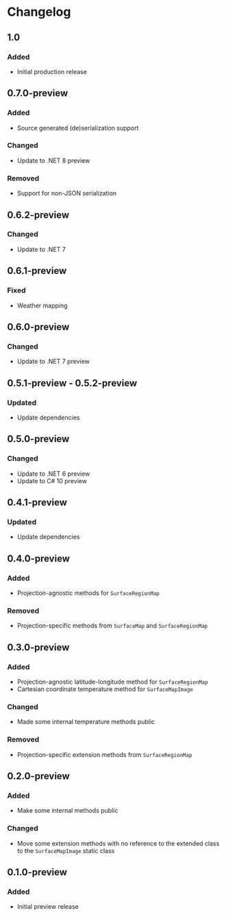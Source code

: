 # Changelog

## 1.0
### Added
- Initial production release

## 0.7.0-preview
### Added
- Source generated (de)serialization support
### Changed
- Update to .NET 8 preview
### Removed
- Support for non-JSON serialization

## 0.6.2-preview
### Changed
- Update to .NET 7

## 0.6.1-preview
### Fixed
- Weather mapping

## 0.6.0-preview
### Changed
- Update to .NET 7 preview

## 0.5.1-preview - 0.5.2-preview
### Updated
- Update dependencies

## 0.5.0-preview
### Changed
- Update to .NET 6 preview
- Update to C# 10 preview

## 0.4.1-preview
### Updated
- Update dependencies

## 0.4.0-preview
### Added
- Projection-agnostic methods for `SurfaceRegionMap`
### Removed
- Projection-specific methods from `SurfaceMap` and `SurfaceRegionMap`

## 0.3.0-preview
### Added
- Projection-agnostic latitude-longitude method for `SurfaceRegionMap`
- Cartesian coordinate temperature method for `SurfaceMapImage`
### Changed
- Made some internal temperature methods public
### Removed
- Projection-specific extension methods from `SurfaceRegionMap`

## 0.2.0-preview
### Added
- Make some internal methods public
### Changed
- Move some extension methods with no reference to the extended class to the `SurfaceMapImage`
  static class

## 0.1.0-preview
### Added
- Initial preview release